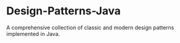 # Design-Patterns-Java
A comprehensive collection of classic and modern design patterns implemented in Java.
